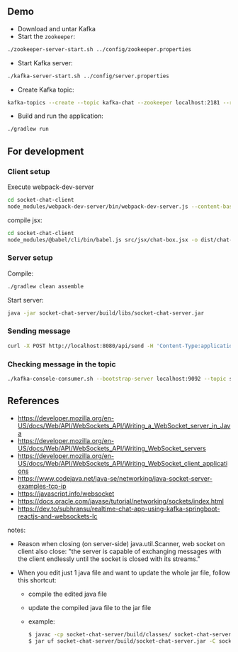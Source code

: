 ## Demo

- Download and untar Kafka
- Start the `zookeeper`:
```bash
./zookeeper-server-start.sh ../config/zookeeper.properties
```
- Start Kafka server:
```bash
./kafka-server-start.sh ../config/server.properties
```
- Create Kafka topic:
```bash
kafka-topics --create --topic kafka-chat --zookeeper localhost:2181 --replication-factor 1 --partitions 1
```
- Build and run the application:
```bash
./gradlew run
```

## For development

### Client setup

Execute webpack-dev-server

```bash
cd socket-chat-client
node_modules/webpack-dev-server/bin/webpack-dev-server.js --content-base dist/ --inline --hot --watch-poll
```

compile jsx:

```bash
cd socket-chat-client
node_modules/@babel/cli/bin/babel.js src/jsx/chat-box.jsx -o dist/chat-box.js --presets @babel/preset-react
```

### Server setup

Compile:

```bash
./gradlew clean assemble
```

Start server:

```bash
java -jar socket-chat-server/build/libs/socket-chat-server.jar
```

### Sending message
```bash
curl -X POST http://localhost:8080/api/send -H 'Content-Type:application/json' -d 'Hello world!'
```

### Checking message in the topic
```bash
./kafka-console-consumer.sh --bootstrap-server localhost:9092 --topic socket-chat
```

## References

- https://developer.mozilla.org/en-US/docs/Web/API/WebSockets_API/Writing_a_WebSocket_server_in_Java
- https://developer.mozilla.org/en-US/docs/Web/API/WebSockets_API/Writing_WebSocket_servers
- https://developer.mozilla.org/en-US/docs/Web/API/WebSockets_API/Writing_WebSocket_client_applications
- https://www.codejava.net/java-se/networking/java-socket-server-examples-tcp-ip
- https://javascript.info/websocket
- https://docs.oracle.com/javase/tutorial/networking/sockets/index.html
- https://dev.to/subhransu/realtime-chat-app-using-kafka-springboot-reactjs-and-websockets-lc

notes:

- Reason when closing (on server-side) java.util.Scanner, web socket on client also close: "the server is capable of exchanging messages with the client endlessly until the socket is closed with its streams."
- When you edit just 1 java file and want to update the whole jar file, follow this shortcut:

  - compile the edited java file
  - update the compiled java file to the jar file
  - example:

    ```bash
    $ javac -cp socket-chat-server/build/classes/ socket-chat-server/src/main/java/websocket/WebSocket.java  -d socket-chat-server/build/classes/
    $ jar uf socket-chat-server/build/socket-chat-server.jar -C socket-chat-server/build/classes/ websocket/WebSocket.class
    ```
